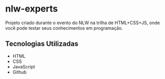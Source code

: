 # nlw-experts
Projeto criado durante o evento do NLW na trilha de HTML+CSS+JS, onde você pode testar seus conhecimentos em programação.

## Tecnologias Utilizadas

- HTML
- CSS
- JavaScript
- Github